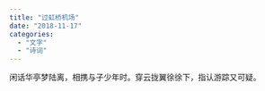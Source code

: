 ```yaml
---
title: "过虹桥机场"
date: "2018-11-17"
categories: 
  - "文字"
  - "诗词"
---
```


闲话华亭梦陆离，相携与子少年时。穿云拢翼徐徐下，指认游踪又可疑。
